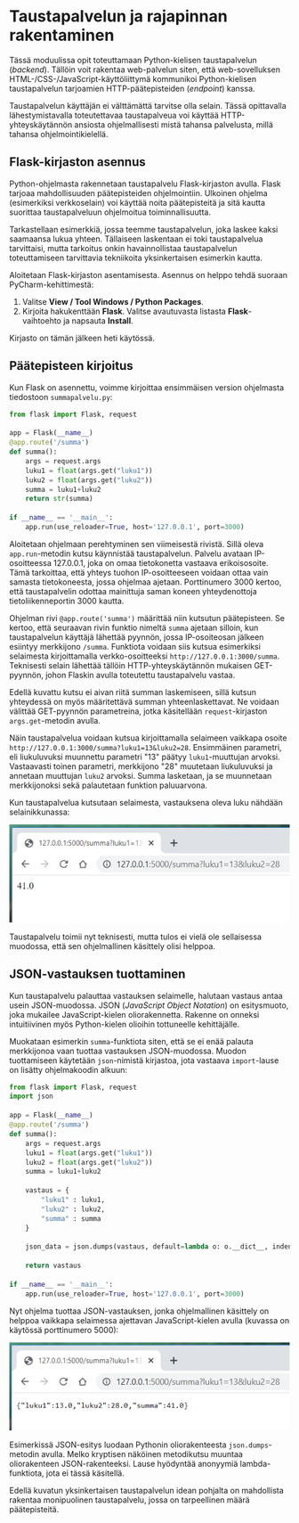 # Taustapalvelun ja rajapinnan rakentaminen

Tässä moduulissa opit toteuttamaan Python-kielisen taustapalvelun (*backend*). Tällöin voit rakentaa
web-palvelun siten, että web-sovelluksen HTML-/CSS-/JavaScript-käyttöliittymä kommunikoi
Python-kielisen taustapalvelun tarjoamien HTTP-päätepisteiden (*endpoint*) kanssa.

Taustapalvelun käyttäjän ei välttämättä tarvitse olla selain. Tässä opittavalla lähestymistavalla toteutettavaa
taustapalveua voi käyttää HTTP-yhteyskäytännön ansiosta ohjelmallisesti mistä tahansa palvelusta, millä tahansa ohjelmointikielellä.

## Flask-kirjaston asennus

Python-ohjelmasta rakennetaan taustapalvelu Flask-kirjaston avulla. Flask tarjoaa mahdollisuuden
päätepisteiden ohjelmointiin. Ulkoinen ohjelma (esimerkiksi verkkoselain) voi käyttää noita päätepisteitä
ja sitä kautta suorittaa taustapalveluun ohjelmoitua toiminnallisuutta.

Tarkastellaan esimerkkiä, jossa teemme taustapalvelun, joka laskee kaksi saamaansa lukua yhteen. Tällaiseen
laskentaan ei toki taustapalvelua tarvittaisi, mutta tarkoitus onkin havainnollistaa taustapalvelun toteuttamiseen
tarvittavia tekniikoita yksinkertaisen esimerkin kautta.

Aloitetaan Flask-kirjaston asentamisesta. Asennus on helppo tehdä suoraan PyCharm-kehittimestä:

1. Valitse **View / Tool Windows / Python Packages**.
2. Kirjoita hakukenttään **Flask**. Valitse avautuvasta listasta **Flask**-vaihtoehto ja napsauta **Install**.

Kirjasto on tämän jälkeen heti käytössä.

## Päätepisteen kirjoitus

Kun Flask on asennettu, voimme kirjoittaa ensimmäisen version ohjelmasta tiedostoon `summapalvelu.py`:

```python
from flask import Flask, request

app = Flask(__name__)
@app.route('/summa')
def summa():
    args = request.args
    luku1 = float(args.get("luku1"))
    luku2 = float(args.get("luku2"))
    summa = luku1+luku2
    return str(summa)

if __name__ == '__main__':
    app.run(use_reloader=True, host='127.0.0.1', port=3000)

```

Aloitetaan ohjelmaan perehtyminen sen viimeisestä rivistä. Sillä oleva `app.run`-metodin kutsu käynnistää taustapalvelun.
Palvelu avataan IP-osoitteessa 127.0.0.1, joka on omaa tietokonetta vastaava erikoisosoite. Tämä tarkoittaa, että
yhteys tuohon IP-osoitteeseen voidaan ottaa vain samasta tietokoneesta, jossa ohjelmaa ajetaan. Porttinumero 3000 kertoo,
että taustapalvelin odottaa mainittuja saman koneen yhteydenottoja tietoliikenneportin 3000 kautta. 

Ohjelman rivi `@app.route('summa')` määrittää niin kutsutun päätepisteen. Se kertoo, että seuraavan rivin funktio
nimeltä `summa` ajetaan silloin,
kun taustapalvelun käyttäjä lähettää pyynnön, jossa IP-osoiteosan jälkeen esiintyy merkkijono `/summa`.
Funktiota voidaan siis kutsua esimerkiksi selaimesta kirjoittamalla verkko-osoitteeksi `http://127.0.0.1:3000/summa`.
Teknisesti selain lähettää tällöin HTTP-yhteyskäytännön mukaisen GET-pyynnön, johon Flaskin avulla toteutettu
taustapalvelu vastaa.

Edellä kuvattu kutsu ei aivan riitä summan laskemiseen, sillä kutsun yhteydessä on myös määritettävä summan
yhteenlaskettavat. Ne voidaan välittää GET-pyynnön parametreina, jotka käsitellään `request`-kirjaston `args.get`-metodin
avulla.

Näin taustapalvelua voidaan kutsua kirjoittamalla selaimeen vaikkapa
osoite `http://127.0.0.1:3000/summa?luku1=13&luku2=28`.
Ensimmäinen parametri, eli liukuluvuksi muunnettu parametri "13" päätyy `luku1`-muuttujan arvoksi. Vastaavasti
toinen parametri, merkkijono "28" muutetaan liukuluvuksi ja annetaan muuttujan `luku2` arvoksi.
Summa lasketaan, ja se muunnetaan merkkijonoksi sekä palautetaan funktion paluuarvona.

Kun taustapalvelua kutsutaan selaimesta, vastauksena oleva luku nähdään selainikkunassa:

![Taustapalvelun palauttama vastaus selainikkunassa](img/flaskvastaus.png)

Taustapalvelu toimii nyt teknisesti, mutta tulos ei vielä ole sellaisessa muodossa, että sen ohjelmallinen
käsittely olisi helppoa.

## JSON-vastauksen tuottaminen

Kun taustapalvelu palauttaa vastauksen selaimelle, halutaan vastaus antaa usein JSON-muodossa. JSON (*JavaScript
Object Notation*) on esitysmuoto, joka mukailee JavaScript-kielen oliorakennetta. Rakenne on onneksi intuitiivinen
myös Python-kielen olioihin tottuneelle kehittäjälle.

Muokataan esimerkin `summa`-funktiota siten, että se ei enää palauta merkkijonoa vaan tuottaa vastauksen JSON-muodossa.
Muodon tuottamiseen käytetään `json`-nimistä kirjastoa, jota vastaava `import`-lause on lisätty ohjelmakoodin alkuun:

```python
from flask import Flask, request
import json

app = Flask(__name__)
@app.route('/summa')
def summa():
    args = request.args
    luku1 = float(args.get("luku1"))
    luku2 = float(args.get("luku2"))
    summa = luku1+luku2

    vastaus = {
        "luku1" : luku1,
        "luku2" : luku2,
        "summa" : summa
    }

    json_data = json.dumps(vastaus, default=lambda o: o.__dict__, indent=4)

    return vastaus

if __name__ == '__main__':
    app.run(use_reloader=True, host='127.0.0.1', port=3000)
```

Nyt ohjelma tuottaa JSON-vastauksen, jonka ohjelmallinen käsittely on helppoa vaikkapa selaimessa ajettavan
JavaScript-kielen avulla (kuvassa on käytössä porttinumero 5000):

![JSON-vastaus selainikkunassa](img/flask_json.png)

Esimerkissä JSON-esitys luodaan Pythonin oliorakenteesta `json.dumps`-metodin avulla. Melko kryptisen näköinen
metodikutsu muuntaa oliorakenteen JSON-rakenteeksi. Lause hyödyntää anonyymiä lambda-funktiota,
jota ei tässä käsitellä.

Edellä kuvatun yksinkertaisen taustapalvelun idean pohjalta on mahdollista
rakentaa monipuolinen taustapalvelu, jossa on tarpeellinen määrä päätepisteitä.

